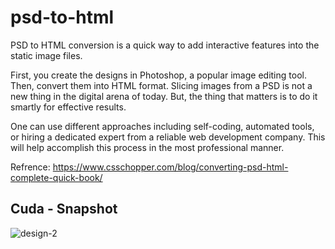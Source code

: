 # psd-to-html

PSD to HTML conversion is a quick way to add interactive features into the static image files. 

First, you create the designs in Photoshop, a popular image editing tool. Then, convert them into HTML format. Slicing images from a PSD is not a new thing in the digital arena of today. But, the thing that matters is to do it smartly for effective results.

One can use different approaches including self-coding, automated tools, or hiring a dedicated expert from a reliable web development company. This will help accomplish this process in the most professional manner.

Refrence: https://www.csschopper.com/blog/converting-psd-html-complete-quick-book/

## Cuda - Snapshot 

![design-2](https://user-images.githubusercontent.com/31752675/137626834-2917c474-737e-40d1-82d2-c65f3096f5c6.png)
